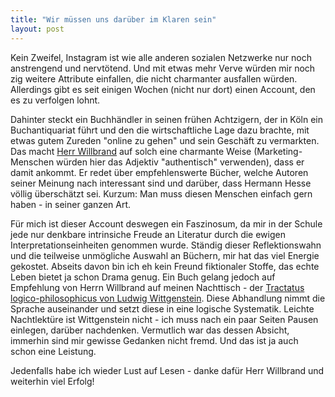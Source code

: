 ```yaml
---
title: "Wir müssen uns darüber im Klaren sein"
layout: post
---
```


Kein Zweifel, Instagram ist wie alle anderen sozialen Netzwerke nur noch anstrengend und nervtötend. Und mit etwas mehr Verve würden mir noch zig weitere Attribute einfallen, die nicht charmanter ausfallen würden. Allerdings gibt es seit einigen Wochen (nicht nur dort) einen Account, den es zu verfolgen lohnt.

Dahinter steckt ein Buchhändler in seinen frühen Achtzigern, der in Köln ein Buchantiquariat führt und den die wirtschaftliche Lage dazu brachte, mit etwas gutem Zureden "online zu gehen" und sein Geschäft zu vermarkten. Das macht [Herr Willbrand](https://www.instagram.com/buchantiquariat_willbrand/) auf solch eine charmante Weise (Marketing-Menschen würden hier das Adjektiv "authentisch" verwenden), dass er damit ankommt. Er redet über empfehlenswerte Bücher, welche Autoren seiner Meinung nach interessant sind und darüber, dass Hermann Hesse völlig überschätzt sei. Kurzum: Man muss diesen Menschen einfach gern haben - in seiner ganzen Art.

Für mich ist dieser Account deswegen ein Faszinosum, da mir in der Schule jede nur denkbare intrinsiche Freude an Literatur durch die ewigen Interpretationseinheiten genommen wurde. Ständig dieser Reflektionswahn und die teilweise unmögliche Auswahl an Büchern, mir hat das viel Energie gekostet. Abseits davon bin ich eh kein Freund fiktionaler Stoffe, das echte Leben bietet ja schon Drama genug. Ein Buch gelang jedoch auf Empfehlung von Herrn Willbrand auf meinen Nachttisch - der [Tractatus logico-philosophicus von Ludwig Wittgenstein](https://de.wikipedia.org/wiki/Tractatus_logico-philosophicus). Diese Abhandlung nimmt die Sprache auseinander und setzt diese in eine logische Systematik. Leichte Nachtlektüre ist Wittgenstein nicht - ich muss nach ein paar Seiten Pausen einlegen, darüber nachdenken. Vermutlich war das dessen Absicht, immerhin sind mir gewisse Gedanken nicht fremd. Und das ist ja auch schon eine Leistung.

Jedenfalls habe ich wieder Lust auf Lesen - danke dafür Herr Willbrand und weiterhin viel Erfolg!